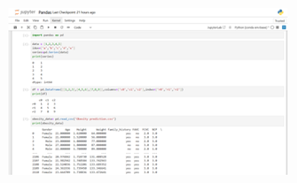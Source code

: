 ![image alt](https://github.com/Bharan1828/Pandas-Library/blob/8f934d88b86de5fef57d890f80e1c8fb1b3f6828/Screenshot%202025-06-08%20114321.png)
